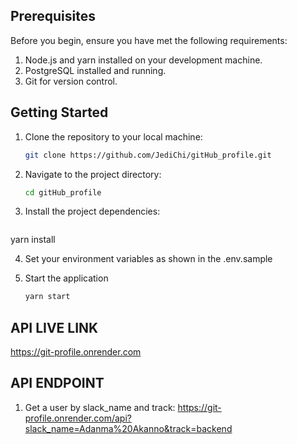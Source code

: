 ## Prerequisites
Before you begin, ensure you have met the following requirements:

1. Node.js and yarn installed on your development machine.
2. PostgreSQL installed and running.
3. Git for version control.

## Getting Started

1. Clone the repository to your local machine:

    ```bash
    git clone https://github.com/JediChi/gitHub_profile.git

2. Navigate to the project directory:

    ```bash
    cd gitHub_profile

3. Install the project dependencies:

    ```bash
yarn install

4. Set your environment variables as shown in the .env.sample

5. Start the application

    ```bash
    yarn start

## API LIVE LINK
<https://git-profile.onrender.com>

## API ENDPOINT

1. Get a user by slack_name and track:
https://git-profile.onrender.com/api?slack_name=Adanma%20Akanno&track=backend